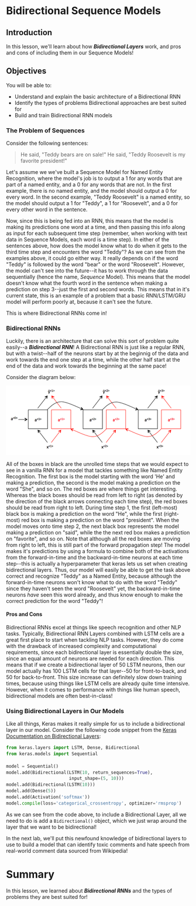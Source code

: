 
# Bidirectional Sequence Models

## Introduction

In this lesson, we'll learn about how **_Bidirectional Layers_** work, and pros and cons of including them in our Sequence Models!

## Objectives

You will be able to:

* Understand and explain the basic architecture of a Bidirectional RNN
* Identify the types of problems Bidirectional approaches are best suited for
* Build and train Bidirectional RNN models

### The Problem of Sequences 

Consider the following sentences:

> He said, "Teddy bears are on sale!"
> He said, "Teddy Roosevelt is my favorite president!"

Let's assume we we've built a Sequence Model for Named Entity Recognition, where the model's job is to output a 1 for any words that are part of a named entity, and a 0 for any words that are not. In the first example, there is no named entity, and the model should output a 0 for every word. In the second example, "Teddy Roosevelt" is a named entity, so the model should output a 1 for "Teddy", a 1 for "Roosevelt", and a 0 for every other word in the sentence.

Now, since this is being fed into an RNN, this means that the model is making its predictions one word at a time, and then passing this info along as input for each subsequent time step (remember, when working with text data in Sequence Models, each word is a time step). In either of the sentences above, how does the model know what to do when it gets to the third time step and encounters the word "Teddy"? As we can see from the examples above, it could go either way. It really depends on if the word "Teddy" is followed by the word "bear" or the word "Roosevelt". However, the model can't see into the future--it has to work through the data sequentially (hence the name, _Sequence_ Model). This means that the model doesn't know what the fourth word in the sentence when making a prediction on step 3--just the first and second words. This means that in it's current state, this is an example of a problem that a basic RNN/LSTM/GRU model will perform poorly at, because it can't see the future. 

This is where Bidirectional RNNs come in!

### Bidirectional RNNs

Luckily, there is an architecture that can solve this sort of problem quite easily--a **_Bidirectional RNN_**! A Bidirectional RNN is just like a regular RNN, but with a twist--half of the neurons start by at the beginnig of the data and work towards the end one step at a time, while the other half start at the end of the data and work towards the beginning at the same pace! 

Consider the diagram below:

<img src='bidir_rnn.png'>

All of the boxes in black are the unrolled time steps that we would expect to see in a vanilla RNN for a model that tackles something like Named Entity Recognition. The first box is the model starting with the word 'He' and making a prediction, the second is the model making a prediction on the word "She", and so on. The red boxes are where things get interesting.  Whereas the black boxes should be read from left to right (as denoted by the direction of the black arrows connecting each time step), the red boxes should be read from right to left.  During time step 1, the first (left-most) black box is making a prediction on the word "He", while the first (right-most) red box is making a prediction on the word "president". When the model moves onto time step 2, the next black box represents the model making a prediction on "said", while the the next red box makes a prediction on "favorite", and so on. Note that although all the red boxes are moving from right to left, this is still part of the forward propagation step! The model makes it's predictions by using a formula to combine both of the activations from the forward-in-time and the backward-in-time neurons at each time step--this is actually a hyperparameter that keras lets us set when creating bidirectional layers. Thus, our model will easily be able to get the task above correct and recognize "Teddy" as a Named Entity, because although the forward-in-time neurons won't know what to do with the word "Teddy" since they haven't seen the word "Roosevelt" yet, the backward-in-time neurons _have_ seen this word already, and thus know enough to make the correct prediction for the word "Teddy"!

#### Pros and Cons

Bidirectional RNNs excel at things like speech recognition and other NLP tasks. Typically, Bidirectional RNN Layers combined with LSTM cells are a great first place to start when tackling NLP tasks. However, they do come with the drawback of increased complexity and computational requirements, since each bidirectional layer is essentially double the size, since an equal amount of neurons are needed for each direction. This means that if we create a bidirectional layer of 50 LSTM neurons, then our model actually has 100 LSTM cells for that layer--50 for front-to-back, and 50 for back-to-front. This size increase can definitely slow down training times, because using things like LSTM cells are already quite time intensive. However, when it comes to performance with things like human speech, bidirectional models are often best-in-class!

### Using Bidirectional Layers in Our Models

Like all things, Keras makes it really simple for us to include a bidirectional layer in our model. Consider the following code snippet from the [Keras Documentation on Bidirectional Layers](https://keras.io/layers/wrappers/):

```python
from keras.layers import LSTM, Dense, Bidirectional
from keras.models import Sequential

model = Sequential()
model.add(Bidirectional(LSTM(10, return_sequences=True),
                        input_shape=(5, 10)))
model.add(Bidirectional(LSTM(10)))
model.add(Dense(5))
model.add(Activation('softmax'))
model.compile(loss='categorical_crossentropy', optimizer='rmsprop')
```

As we can see from the code above, to include a Bidirectional Layer, all we need to do is add a `Bidirectional()` object, which we just wrap around the layer that we want to be bidirectional! 

In the next lab, we'll put this newfound knowledge of bidirectional layers to use to build a model that can identify toxic comments and hate speech from real-world comment data sourced from Wikipedia!

# Summary

In this lesson, we learned about **_Bidirectional RNNs_** and the types of problems they are best suited for!
